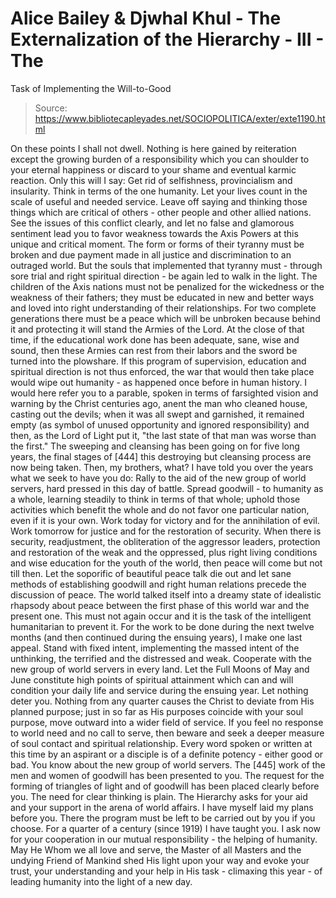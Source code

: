 # Alice Bailey & Djwhal Khul - The Externalization of the Hierarchy - III - The
Task of Implementing the Will-to-Good

> Source: https://www.bibliotecapleyades.net/SOCIOPOLITICA/exter/exte1190.html

On these points I shall not dwell. Nothing is here gained by reiteration except the growing burden of a responsibility which you can shoulder to your eternal happiness or discard to your shame and eventual karmic reaction. Only this will I say: Get rid of selfishness, provincialism and insularity. Think in terms of the one humanity. Let your lives count in the scale of useful and needed service. Leave off saying and thinking those things which are critical of others - other people and other allied nations. See the issues of this conflict clearly, and let no false and glamorous sentiment lead you to favor weakness towards the Axis Powers at this unique and critical moment. The form or forms of their tyranny must be broken and due payment made in all justice and discrimination to an outraged world. But the souls that implemented that tyranny must - through sore trial and right spiritual direction - be again led to walk in the light. The children of the Axis nations must not be penalized for the wickedness or the weakness of their fathers; they must be educated in new and better ways and loved into right understanding of their relationships.
For two complete generations there must be a peace which will be unbroken because behind it and protecting it will stand the Armies of the Lord. At the close of that time, if the educational work done has been adequate, sane, wise and sound, then these Armies can rest from their labors and the sword be turned into the plowshare. If this program of supervision, education and spiritual direction is not thus enforced, the war that would then take place would wipe out humanity - as happened once before in human history.
I would here refer you to a parable, spoken in terms of farsighted vision and warning by the Christ centuries ago, anent the man who cleaned house, casting out the devils; when it was all swept and garnished, it remained empty (as symbol of unused opportunity and ignored responsibility) and then, as the Lord of Light put it, "the last state of that man was worse than the first." The sweeping and cleansing has been going on for five long years, the final stages of [444] this destroying but cleansing process are now being taken. Then, my brothers, what?
I have told you over the years what we seek to have you do: Rally to the aid of the new group of world servers, hard pressed in this day of battle. Spread goodwill - to humanity as a whole, learning steadily to think in terms of that whole; uphold those activities which benefit the whole and do not favor one particular nation, even if it is your own. Work today for victory and for the annihilation of evil. Work tomorrow for justice and for the restoration of security. When there is security, readjustment, the obliteration of the aggressor leaders, protection and restoration of the weak and the oppressed, plus right living conditions and wise education for the youth of the world, then peace will come but not till then. Let the soporific of beautiful peace talk die out and let sane methods of establishing goodwill and right human relations precede the discussion of peace. The world talked itself into a dreamy state of idealistic rhapsody about peace between the first phase of this world war and the present one. This must not again occur and it is the task of the intelligent humanitarian to prevent it.
For the work to be done during the next twelve months (and then continued during the ensuing years), I make one last appeal. Stand with fixed intent, implementing the massed intent of the unthinking, the terrified and the distressed and weak. Cooperate with the new group of world servers in every land. Let the Full Moons of May and June constitute high points of spiritual attainment which can and will condition your daily life and service during the ensuing year. Let nothing deter you. Nothing from any quarter causes the Christ to deviate from His planned purpose; just in so far as His purposes coincide with your soul purpose, move outward into a wider field of service. If you feel no response to world need and no call to serve, then beware and seek a deeper measure of soul contact and spiritual relationship. Every word spoken or written at this time by an aspirant or a disciple is of a definite potency - either good or bad.
You know about the new group of world servers. The [445] work of the men and women of goodwill has been presented to you. The request for the forming of triangles of light and of goodwill has been placed clearly before you. The need for clear thinking is plain. The Hierarchy asks for your aid and your support in the arena of world affairs. I have myself laid my plans before you. There the program must be left to be carried out by you if you choose. For a quarter of a century (since 1919) I have taught you. I ask now for your cooperation in our mutual responsibility - the helping of humanity.
May He Whom we all love and serve, the Master of all Masters and the undying Friend of Mankind shed His light upon your way and evoke your trust, your understanding and your help in His task - climaxing this year - of leading humanity into the light of a new day.
